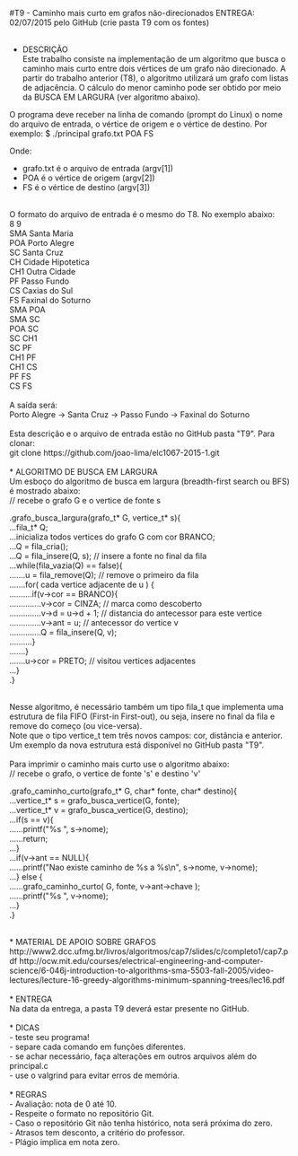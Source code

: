 #T9 - Caminho mais curto em grafos não-direcionados
ENTREGA: 02/07/2015 pelo GitHub (crie pasta T9 com os fontes)<br>
<br>
* DESCRIÇÃO<br>
Este trabalho consiste na implementação de um algoritmo que busca o caminho
mais curto entre dois vértices de um grafo não direcionado.  A partir do
trabalho anterior (T8), o algoritmo utilizará um grafo com listas de
adjacência. O cálculo do menor caminho pode ser obtido por meio da BUSCA EM
LARGURA (ver algoritmo abaixo).<br>

O programa deve receber na linha de comando (prompt do Linux) o nome do arquivo
de entrada, o vértice de origem e o vértice de destino. Por exemplo:
$ ./principal grafo.txt POA FS<br>

Onde:<br>
- grafo.txt é o arquivo de entrada (argv[1])<br>
- POA é o vértice de origem (argv[2])<br>
- FS é o vértice de destino (argv[3])<br>
<br>
O formato do arquivo de entrada é o mesmo do T8.  No exemplo abaixo:<br>
8 9<br>
SMA Santa Maria<br>
POA Porto Alegre<br>
SC  Santa Cruz<br>
CH  Cidade Hipotetica<br>
CH1 Outra Cidade<br>
PF  Passo Fundo<br>
CS  Caxias do Sul<br>
FS Faxinal do Soturno<br>
SMA POA <br>
SMA SC <br>
POA SC <br>
SC CH1<br>
SC PF<br>
CH1 PF<br>
CH1 CS<br>
PF FS<br>
CS FS<br>
<br>
A saída será:<br>
Porto Alegre -> Santa Cruz -> Passo Fundo -> Faxinal do Soturno<br>
<br>
Esta descrição e o arquivo de entrada estão no GitHub pasta "T9". Para clonar:<br>
git clone https://github.com/joao-lima/elc1067-2015-1.git<br>
<br>
* ALGORITMO DE BUSCA EM LARGURA<br>
Um esboço do algoritmo de busca em largura (breadth-first search ou BFS) é
mostrado abaixo:<br>
// recebe o grafo G e o vertice de fonte s<br>
<p>
.grafo_busca_largura(grafo_t* G, vertice_t* s){<br>
...fila_t* Q;<br>
...inicializa todos vertices do grafo G com cor BRANCO;<br>
...Q = fila_cria();<br>
...Q = fila_insere(Q, s);   // insere a fonte no final da fila<br>
...while(fila_vazia(Q) == false){<br>
.......u = fila_remove(Q);  // remove o primeiro da fila<br>
.......for( cada vertice adjacente de u ) {<br>
..........if(v->cor == BRANCO){<br>
..............v->cor = CINZA;  // marca como descoberto<br>
..............v->d = u->d + 1; // distancia do antecessor para este vertice<br>
..............v->ant = u;      // antecessor do vertice v<br>
..............Q = fila_insere(Q, v);<br>
..........}<br>
.......}<br>
.......u->cor = PRETO; // visitou vertices adjacentes<br>
...}<br>
.}<br>
<br></p>
Nesse algoritmo, é necessário também um tipo fila_t que implementa uma
estrutura de fila FIFO (First-in First-out), ou seja, insere no final da fila
e remove do começo (ou vice-versa).<br>
Note que o tipo vertice_t tem três novos campos: cor, distância e anterior. Um
exemplo da nova estrutura está disponível no GitHub pasta "T9".<br>
<br>
Para imprimir o caminho mais curto use o algoritmo abaixo:<br>
// recebe o grafo, o vertice de fonte 's' e destino 'v'<br>
<p>
.grafo_caminho_curto(grafo_t* G, char* fonte, char* destino){<br>
...vertice_t* s = grafo_busca_vertice(G, fonte);<br>
...vertice_t* v = grafo_busca_vertice(G, destino);<br>
...if(s == v){<br>
......printf("%s ", s->nome);<br>
......return;<br>
...}<br>
...if(v->ant == NULL){<br>
......printf("Nao existe caminho de %s a %s\n", s->nome, v->nome);<br>
...} else {<br>
......grafo_caminho_curto( G, fonte, v->ant->chave );<br>
......printf("%s ", v->nome);<br>
...}<br>
.}<br></p>
<br>
* MATERIAL DE APOIO SOBRE GRAFOS<br>
http://www2.dcc.ufmg.br/livros/algoritmos/cap7/slides/c/completo1/cap7.pdf
http://ocw.mit.edu/courses/electrical-engineering-and-computer-science/6-046j-introduction-to-algorithms-sma-5503-fall-2005/video-lectures/lecture-16-greedy-algorithms-minimum-spanning-trees/lec16.pdf<br>
<br>
* ENTREGA<br>
Na data da entrega, a pasta T9 deverá estar presente no GitHub.<br>
<br>
* DICAS<br>
- teste seu programa!<br>
- separe cada comando em funções diferentes.<br>
- se achar necessário, faça alterações em outros arquivos além do principal.c<br>
- use o valgrind para evitar erros de memória.<br>
<br>
* REGRAS<br>
- Avaliação: nota de 0 até 10.<br>
- Respeite o formato no repositório Git.<br>
- Caso o repositório Git não tenha histórico, nota será próxima do zero.<br>
- Atrasos tem desconto, a critério do professor.<br>
- Plágio implica em nota zero.<br>

